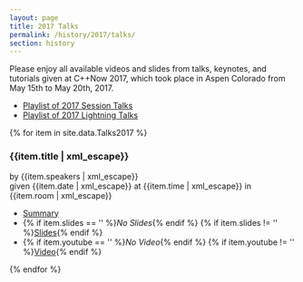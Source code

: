 ```yaml
---
layout: page
title: 2017 Talks
permalink: /history/2017/talks/
section: history
---
```


Please enjoy all available videos and slides from talks, keynotes, and tutorials given at C++Now 2017, which took place in Aspen Colorado from May 15th to May 20th, 2017.

* [Playlist of 2017 Session Talks](https://www.youtube.com/playlist?list=PL_AKIMJc4roXJldxjJGtH8PJb4dY6nN1D)
* [Playlist of 2017 Lightning Talks](https://www.youtube.com/playlist?list=PL_AKIMJc4roV-ATm4VQH5Tc78_0bruUuI)

{% for item in site.data.Talks2017 %}
<div class="panelBox">
    <h3>{{item.title | xml_escape}}</h3>
    <p>
        by {{item.speakers | xml_escape}}
        <br>
        given {{item.date | xml_escape}} at {{item.time | xml_escape}} in {{item.room | xml_escape}}
    </p>
    <ul>
        <li><a href="{{item.sched | uri_escape}}">Summary</a></li>
        <li>
            {% if item.slides == '' %}<span class="greyText"><em>No Slides</em></span>{% endif %}
            {% if item.slides != '' %}<a href="{{item.slides | uri_escape}}">Slides</a>{% endif %}
        </li>
        <li>
            {% if item.youtube == '' %}<span class="greyText"><em>No Video</em></span>{% endif %}
            {% if item.youtube != '' %}<a href="https://youtu.be/{{item.youtube}}" class="panelVideoLink" data-src="{{item.youtube}}">Video</a>{% endif %}
        </li>
    </ul>
</div>
{% endfor %}

<script src="/assets/js/PanelVideoOpener.js"></script>
